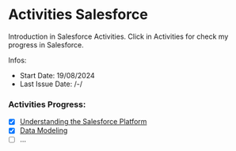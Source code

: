 # Activities Salesforce
Introduction in Salesforce Activities. Click in Activities for check my progress in Salesforce.

Infos:
 - Start Date: 19/08/2024
 - Last Issue Date: /-/

### Activities Progress:

- [x] [Understanding the Salesforce Platform](https://trailhead.salesforce.com/pt-BR/content/learn/modules/starting_force_com?trail_id=force_com_dev_beginner)
- [x] [Data Modeling](https://trailhead.salesforce.com/pt-BR/content/learn/modules/data_modeling?trail_id=force_com_admin_beginner&trailmix_creator_id=marcelomartins22&trailmix_slug=salesforce-knowledge-trail)
- [ ] ...
